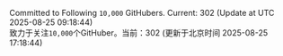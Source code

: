 Committed to Following `10,000` GitHubers. Current: <!-- FOLLOWING_COUNT -->302<!-- FOLLOWING_COUNT --> (Update at UTC <!-- LAST_UPDATED -->2025-08-25 09:18:44<!-- LAST_UPDATED -->)<br>
致力于关注`10,000`个GitHuber。当前：<!-- FOLLOWING_COUNT -->302<!-- FOLLOWING_COUNT --> (更新于北京时间 <!-- LAST_UPDATED_CST -->2025-08-25 17:18:44<!-- LAST_UPDATED_CST -->)
